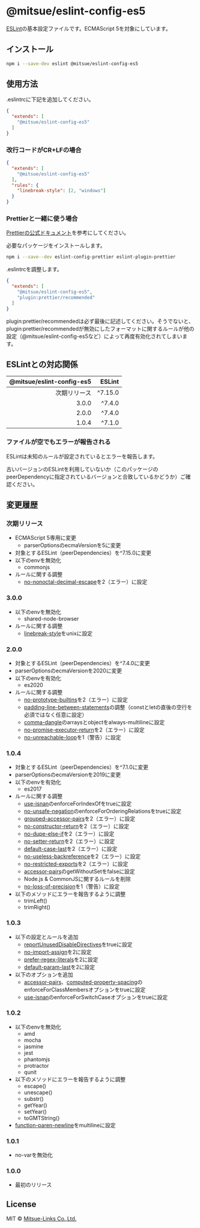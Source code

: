# @mitsue/eslint-config-es5

[ESLint](https://eslint.org/)の基本設定ファイルです。ECMAScript 5を対象にしています。

## インストール

```sh
npm i --save-dev eslint @mitsue/eslint-config-es5
```

## 使用方法

.eslintrcに下記を追加してください。

```json
{
  "extends": [
    "@mitsue/eslint-config-es5"
  ]
}
```

### 改行コードがCR+LFの場合

```json
{
  "extends": [
    "@mitsue/eslint-config-es5"
  ],
  "rules": {
    "linebreak-style": [2, "windows"]
  }
}
```

### Prettierと一緒に使う場合

[Prettierの公式ドキュメント](https://prettier.io/docs/en/integrating-with-linters.html)を参考にしてください。

必要なパッケージをインストールします。

```sh
npm i --save--dev eslint-config-prettier eslint-plugin-prettier
```

.eslintrcを調整します。

```json
{
  "extends": [
    "@mitsue/eslint-config-es5",
    "plugin:prettier/recommended"
  ]
}
```

plugin:prettier/recommendedは必ず最後に記述してください。そうでないと、plugin:prettier/recommendedが無効にしたフォーマットに関するルールが他の設定（@mitsue/eslint-config-es5など）によって再度有効化されてしまいます。

## ESLintとの対応関係

|@mitsue/eslint-config-es5|ESLint|
|-:|-:|
|次期リリース|^7.15.0|
|3.0.0|^7.4.0|
|2.0.0|^7.4.0|
|1.0.4|^7.1.0|

### ファイルが空でもエラーが報告される

ESLintは未知のルールが設定されているとエラーを報告します。

古いバージョンのESLintを利用していないか（このパッケージのpeerDependencyに指定されているバージョンと合致しているかどうか）ご確認ください。

## 変更履歴

### 次期リリース

- ECMAScript 5専用に変更
    - parserOptionsのecmaVersionを5に変更
- 対象とするESLint（peerDependencies）を^7.15.0に変更
- 以下のenvを無効化
    - commonjs
- ルールに関する調整
    - [no-nonoctal-decimal-escape](https://eslint.org/docs/rules/no-nonoctal-decimal-escape)を2（エラー）に設定

### 3.0.0

- 以下のenvを無効化
    - shared-node-browser
- ルールに関する調整
    - [linebreak-style](https://eslint.org/docs/rules/linebreak-style)をunixに設定

### 2.0.0

- 対象とするESLint（peerDependencies）を^7.4.0に変更
- parserOptionsのecmaVersionを2020に変更
- 以下のenvを有効化
    - es2020
- ルールに関する調整
    - [no-prototype-builtins](https://eslint.org/docs/rules/)を2（エラー）に設定
    - [padding-line-between-statements](https://eslint.org/docs/rules/padding-line-between-statements)の調整（constとletの直後の空行を必須ではなく任意に設定）
    - [comma-dangle](https://eslint.org/docs/rules/comma-dangle)のarraysとobjectをalways-multilineに設定
    - [no-promise-executor-return](https://eslint.org/docs/rules/no-promise-executor-return)を2（エラー）に設定
    - [no-unreachable-loop](https://eslint.org/docs/rules/no-unreachable-loop)を1（警告）に設定

### 1.0.4

- 対象とするESLint（peerDependencies）を^7.1.0に変更
- parserOptionsのecmaVersionを2019に変更
- 以下のenvを有効化
    - es2017
- ルールに関する調整
    - [use-isnan](https://eslint.org/docs/rules/use-isnan)のenforceForIndexOfをtrueに設定
    - [no-unsafe-negation](https://eslint.org/docs/rules/no-unsafe-negation)のenforceForOrderingRelationsをtrueに設定
    - [grouped-accessor-pairs](https://eslint.org/docs/rules/grouped-accessor-pairs)を2（エラー）に設定
    - [no-constructor-return](https://eslint.org/docs/rules/no-constructor-return)を2（エラー）に設定
    - [no-dupe-else-if](https://eslint.org/docs/rules/no-dupe-else-if)を2（エラー）に設定
    - [no-setter-return](https://eslint.org/docs/rules/no-setter-return)を2（エラー）に設定
    - [default-case-last](https://eslint.org/docs/rules/default-case-last)を2（エラー）に設定
    - [no-useless-backreference](https://eslint.org/docs/rules/no-useless-backreference)を2（エラー）に設定
    - [no-restricted-exports](https://eslint.org/docs/rules/no-restricted-exports)を2（エラー）に設定
    - [accessor-pairs](https://eslint.org/docs/rules/accessor-pairs)のgetWithoutSetをfalseに設定
    - Node.js & CommonJSに関するルールを削除
    - [no-loss-of-precision](https://eslint.org/docs/rules/no-loss-of-precision)を1（警告）に設定
- 以下のメソッドにエラーを報告するように調整
    - trimLeft()
    - trimRight()

### 1.0.3

- 以下の設定とルールを追加
    - [reportUnusedDisableDirectives](https://eslint.org/docs/user-guide/configuring#report-unused-eslint-disable-comments)をtrueに設定
    - [no-import-assign](https://eslint.org/docs/rules/no-import-assign)を2に設定
    - [prefer-regex-literals](https://eslint.org/docs/rules/prefer-regex-literals)を2に設定
    - [default-param-last](https://eslint.org/docs/rules/default-param-last)を2に設定
- 以下のオプションを追加
    - [accessor-pairs](https://eslint.org/docs/rules/accessor-pairs)、[computed-property-spacing](https://eslint.org/docs/rules/computed-property-spacing)のenforceForClassMembersオプションをtrueに設定
    - [use-isnan](https://eslint.org/docs/rules/use-isnan)のenforceForSwitchCaseオプションをtrueに設定

### 1.0.2

- 以下のenvを無効化
    - amd
    - mocha
    - jasmine
    - jest
    - phantomjs
    - protractor
    - qunit
- 以下のメソッドにエラーを報告するように調整
    - escape()
    - unescape()
    - substr()
    - getYear()
    - setYear()
    - toGMTString()
- [function-paren-newline](https://eslint.org/docs/rules/function-paren-newline)をmultilineに設定

### 1.0.1

- no-varを無効化

### 1.0.0

- 最初のリリース

## License

MIT © [Mitsue-Links Co.,Ltd.](https://www.mitsue.co.jp/)
